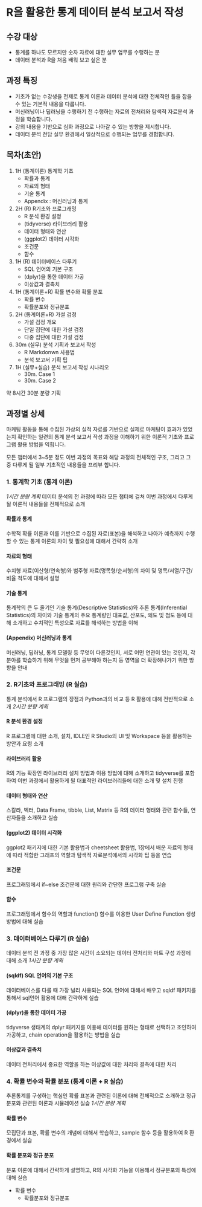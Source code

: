 # R을 활용한 통계 데이터 분석 보고서 작성

## 수강 대상
 - 통계를 하나도 모르지만 숫자 자료에 대한 실무 업무를 수행하는 분
 - 데이터 분석과 R을 처음 배워 보고 싶은 분

## 과정 특징
 - 기초가 없는 수강생을 전제로 통계 이론과 데이터 분석에 대한 전체적인 틀을 잡을 수 있는 기본적 내용을 다룹니다.
 - 머신러닝이나 딥러닝을 수행하기 전 수행하는 자료의 전처리와 탐색적 자료분석 과정을 학습합니다.
 - 강의 내용을 기반으로 심화 과정으로 나아갈 수 있는 방향을 제시합니다.
 - 데이터 분석 전담 실무 환경에서 일상적으로 수행되는 업무를 경험합니다.
 
## 목차(초안)
1. 1H (통계이론) 통계학 기초
    - 확률과 통계
    - 자료의 형태
    - 기술 통계
    - Appendix : 머신러닝과 통계
2. 2H (R) R기초와 프로그래밍
    - R 분석 환경 설정
    - (tidyverse) 라이브러리 활용
    - 데이터 형태와 연산
    - (ggplot2) 데이터 시각화
    - 조건문
    - 함수
3. 1H (R) 데이터베이스 다루기
    - SQL 언어의 기본 구조
    - (dplyr)을 통한 데이터 가공
    - 이상값과 결측치
4. 1H (통계이론+R) 확률 변수와 확률 분포 
    - 확률 변수
    - 확률분포와 정규분포
5. 2H (통계이론+R) 가설 검정
    - 가설 검정 개요
    - 단일 집단에 대한 가설 검정
    - 다중 집단에 대한 가설 검정
6. 30m (실무) 분석 기획과 보고서 작성
    - R Markdonwn 사용법
    - 분석 보고서 기획 팁
7. 1H (실무+실습) 분석 보고서 작성 시나리오
    - 30m. Case 1
    - 30m. Case 2

약 8시간 30분 분량 기획

## 과정별 상세

마케팅 활동을 통해 수집된 가상의 실적 자료를 기반으로 실제로 마케팅이 효과가 있었는지 확인하는 일련의 통계 분석 보고서 작성 과정을 이해하기 위한 이론적 기초와 프로그램 활용 방법을 익힙니다.

모든 챕터에서 3~5분 정도 이번 과정의 목표와 해당 과정의 전체적인 구조, 그리고 그 중 다루게 될 일부 기초적인 내용들을 프리뷰 합니다.

### 1. 통계학 기초 (통계 이론)
*1시간 분량 계획*
데이터 분석의 전 과정에 따라 모든 챕터에 걸쳐 이번 과정에서 다루게 될 이론적 내용들을 전체적으로 소개
#### 확률과 통계
수학적 확률 이론과 이를 기반으로 수집된 자료(표본)을 해석하고 나아가 예측까지 수행할 수 있는 통계 이론의 차이 및 필요성에 대해서 간략히 소개
#### 자료의 형태
수치형 자료(이산형/연속형)와 범주형 자료(명목형/순서형)의 차이 및 명목/서열/구간/비율 척도에 대해서 설명
#### 기술 통계
통계학의 큰 두 줄기인 기술 통계(Descriptive Statistics)와 추론 통계(Inferential Statistics)의 차이와 기술 통계의 주요 통계량인 대표값, 산포도, 왜도 및 첨도 등에 대해 소개하고 수치적인 특성으로 자료를 해석하는 방법을 이해
#### (Appendix) 머신러닝과 통계
머신러닝, 딥러닝, 통계 모델링 등 무엇이 다른것인지, 서로 어떤 연관이 있는 것인지, 각 분야를 학습하기 위해 무엇을 먼저 공부해야 하는지 등 영역을 더 확장해나가기 위한 방향을 안내

### 2. R기초와 프로그래밍 (R 실습)
통계 분석에서 R 프로그램의 장점과 Python과의 비교 등 R 활용에 대해 전반적으로 소개
*2시간 분량 계획*
#### R 분석 환경 설정
R 프로그램에 대한 소개, 설치, IDLE인 R Studio의 UI 및 Workspace 등을 활용하는 방안과 요령 소개
#### 라이브러리 활용
R의 기능 확장인 라이브러리 설치 방법과 이용 방법에 대해 소개하고 tidyverse를 포함하여 이번 과정에서 활용하게 될 대표적인 라이브러리들에 대한 소개 및 설치 진행
#### 데이터 형태와 연산
스칼라, 벡터, Data Frame, tibble, List, Matrix 등 R의 데이터 형태와 관련 함수들, 연산자들을 소개하고 실습
#### (ggplot2) 데이터 시각화
ggplot2 패키지에 대한 기본 활용법과 cheetsheet 활용법, 1장에서 배운 자료의 형태에 따라 적합한 그래프의 역할과 탐색적 자료분석에서의 시각화 팁 등을 연습
#### 조건문
프로그래밍에서 if~else 조건문에 대한 원리와 간단한 프로그램 구축 실습
#### 함수
프로그래밍에서 함수의 역할과 function() 함수를 이용한 User Define Function 생성 방법에 대해 실습

### 3. 데이터베이스 다루기 (R 실습)
데이터 분석 전 과정 중 가장 많은 시간이 소요되는 데이터 전처리와 마트 구성 과정에 대해 소개
*1시간 분량 계획*
#### (sqldf) SQL 언어의 기본 구조
데이터베이스를 다룰 때 가장 널리 사용되는 SQL 언어에 대해서 배우고 sqldf 패키지를 통해서 sql언어 활용에 대해 간략하게 실습
#### (dplyr)을 통한 데이터 가공
tidyverse 생태계의 dplyr 패키지를 이용해 데이터를 원하는 형태로 선택하고 조인하여 가공하고, chain operation을 활용하는 방법을 실습
#### 이상값과 결측치
데이터 전처리에서 중요한 역할을 하는 이상값에 대한 처리와 결측에 대한 처리 

### 4. 확률 변수와 확률 분포 (통계 이론 + R 실습)
추론통계를 구성하는 핵심인 확률 표본과 관련된 이론에 대해 전체적으로 소개하고 정규분포와 관련된 이론과 시뮬레이션 실습
*1시간 분량 계획*
#### 확률 변수
모집단과 표본, 확률 변수의 개념에 대해서 학습하고, sample 함수 등을 활용하여 R 환경에서 실습
#### 확률 분포와 정규 분포
분포 이론에 대해서 간략하게 설명하고, R의 시각화 기능을 이용해서 정규분포의 특성에 대해 실습



- 확률 변수
    - 확률분포와 정규분포
